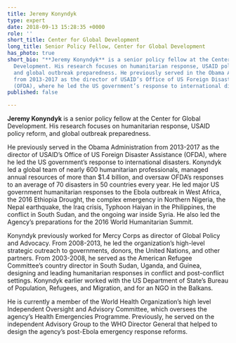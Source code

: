 ```yaml
---
title: Jeremy Konyndyk
type: expert
date: 2018-09-13 15:28:35 +0000
role: ''
short_title: Center for Global Development
long_title: Senior Policy Fellow, Center for Global Development
has_photo: true
short_bio: "**Jeremy Konyndyk** is a senior policy fellow at the Center for Global
  Development. His research focuses on humanitarian response, USAID policy reform,
  and global outbreak preparedness. He previously served in the Obama Administration
  from 2013-2017 as the director of USAID’s Office of US Foreign Disaster Assistance
  (OFDA), where he led the US government’s response to international disasters."
published: false

---
```

**Jeremy Konyndyk** is a senior policy fellow at the Center for Global Development. His research focuses on humanitarian response, USAID policy reform, and global outbreak preparedness.  
  
He previously served in the Obama Administration from 2013-2017 as the director of USAID’s Office of US Foreign Disaster Assistance (OFDA), where he led the US government’s response to international disasters. Konyndyk led a global team of nearly 600 humanitarian professionals, managed annual resources of more than $1.4 billion, and oversaw OFDA’s responses to an average of 70 disasters in 50 countries every year. He led major US government humanitarian responses to the Ebola outbreak in West Africa, the 2016 Ethiopia Drought, the complex emergency in Northern Nigeria, the Nepal earthquake, the Iraq crisis, Typhoon Haiyan in the Philippines, the conflict in South Sudan, and the ongoing war inside Syria. He also led the Agency’s preparations for the 2016 World Humanitarian Summit.  
  
Konyndyk previously worked for Mercy Corps as director of Global Policy and Advocacy. From 2008-2013, he led the organization’s high-level strategic outreach to governments, donors, the United Nations, and other partners. From 2003-2008, he served as the American Refugee Committee’s country director in South Sudan, Uganda, and Guinea, designing and leading humanitarian responses in conflict and post-conflict settings. Konyndyk earlier worked with the US Department of State’s Bureau of Population, Refugees, and Migration, and for an NGO in the Balkans.  
  
He is currently a member of the World Health Organization’s high level Independent Oversight and Advisory Committee, which oversees the agency’s Health Emergencies Programme. Previously, he served on the independent Advisory Group to the WHO Director General that helped to design the agency’s post-Ebola emergency response reforms.